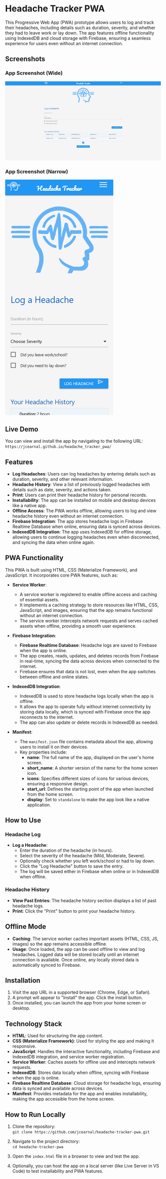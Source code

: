 # Headache Tracker PWA

This Progressive Web App (PWA) prototype allows users to log and track their headaches, including details such as duration, severity, and whether they had to leave work or lay down. The app features offline functionality using IndexedDB and cloud storage with Firebase, ensuring a seamless experience for users even without an internet connection.

## Screenshots

### App Screenshot (Wide)

![Wide Screenshot](img/screenshot-wide.png)

### App Screenshot (Narrow)

![Narrow Screenshot](img/screenshot-narrow.png)

## Live Demo
You can view and install the app by navigating to the following URL:  
`https://jcearnal.github.io/headache_tracker_pwa/`

## Features

- **Log Headaches**: Users can log headaches by entering details such as duration, severity, and other relevant information.
- **Headache History**: View a list of previously logged headaches with details such as date, severity, and actions taken.
- **Print**: Users can print their headache history for personal records.
- **Installability**: The app can be installed on mobile and desktop devices like a native app.
- **Offline Access**: The PWA works offline, allowing users to log and view headache history even without an internet connection.
- **Firebase Integration**: The app stores headache logs in Firebase Realtime Database when online, ensuring data is synced across devices.
- **IndexedDB Integration**: The app uses IndexedDB for offline storage, allowing users to continue logging headaches even when disconnected, and syncing the data when online again.

## PWA Functionality

This PWA is built using HTML, CSS (Materialize Framework), and JavaScript. It incorporates core PWA features, such as:

- **Service Worker**:
  - A service worker is registered to enable offline access and caching of essential assets.
  - It implements a caching strategy to store resources like HTML, CSS, JavaScript, and images, ensuring that the app remains functional without an internet connection.
  - The service worker intercepts network requests and serves cached assets when offline, providing a smooth user experience.

- **Firebase Integration**:
  - **Firebase Realtime Database**: Headache logs are saved to Firebase when the app is online.
  - The app creates, reads, updates, and deletes records from Firebase in real-time, syncing the data across devices when connected to the internet.
  - Firebase ensures that data is not lost, even when the app switches between offline and online states.

- **IndexedDB Integration**:
  - IndexedDB is used to store headache logs locally when the app is offline.
  - It allows the app to operate fully without internet connectivity by storing data locally, which is synced with Firebase once the app reconnects to the internet.
  - The app can also update or delete records in IndexedDB as needed.

- **Manifest**:
  - The `manifest.json` file contains metadata about the app, allowing users to install it on their devices.
  - Key properties include:
    - **name**: The full name of the app, displayed on the user's home screen.
    - **short_name**: A shorter version of the name for the home screen icon.
    - **icons**: Specifies different sizes of icons for various devices, ensuring a responsive design.
    - **start_url**: Defines the starting point of the app when launched from the home screen.
    - **display**: Set to `standalone` to make the app look like a native application.

## How to Use

### Headache Log

- **Log a Headache**:
  - Enter the duration of the headache (in hours).
  - Select the severity of the headache (Mild, Moderate, Severe).
  - Optionally check whether you left work/school or had to lay down.
  - Click the "Log Headache" button to save the entry.
  - The log will be saved either in Firebase when online or in IndexedDB when offline.

### Headache History

- **View Past Entries**: The headache history section displays a list of past headache logs.
- **Print**: Click the "Print" button to print your headache history.

## Offline Mode

- **Caching**: The service worker caches important assets (HTML, CSS, JS, images) so the app remains accessible offline.
- **Usage**: Once loaded, the app can be used offline to view and log headaches. Logged data will be stored locally until an internet connection is available. Once online, any locally stored data is automatically synced to Firebase.

## Installation

1. Visit the app URL in a supported browser (Chrome, Edge, or Safari).
2. A prompt will appear to "Install" the app. Click the install button.
3. Once installed, you can launch the app from your home screen or desktop.

## Technology Stack

- **HTML**: Used for structuring the app content.
- **CSS (Materialize Framework)**: Used for styling the app and making it responsive.
- **JavaScript**: Handles the interactive functionality, including Firebase and IndexedDB integration, and service worker registration.
- **Service Worker**: Caches assets for offline use and intercepts network requests.
- **IndexedDB**: Stores data locally when offline, syncing with Firebase when the app is online.
- **Firebase Realtime Database**: Cloud storage for headache logs, ensuring data is synced and available across devices.
- **Manifest**: Provides metadata for the app and enables installability, making the app accessible from the home screen.

## How to Run Locally

1. Clone the repository:  
   `git clone https://github.com/jcearnal/headache-tracker-pwa.git`
   
2. Navigate to the project directory:  
   `cd headache-tracker-pwa`
   
3. Open the `index.html` file in a browser to view and test the app.

4. Optionally, you can host the app on a local server (like Live Server in VS Code) to test installability and PWA features.
